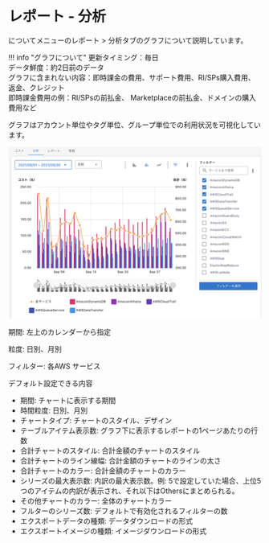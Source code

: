 # レポート - 分析

についてメニューのレポート > 分析タブのグラフについて説明しています。

!!! info "グラフについて"
    更新タイミング：毎日  
    データ鮮度：約2日前のデータ  
    グラフに含まれない内容：即時課金の費用、サポート費用、RI/SPs購入費用、返金、クレジット  
    即時課金費用の例：RI/SPsの前払金、 Marketplaceの前払金、ドメインの購入費用など

グラフはアカウント単位やタグ単位、グループ単位での利用状況を可視化しています。

![分析グラフ](../assets/wavepro/Wave_Pro_1.png)

期間: 左上のカレンダーから指定

粒度: 日別、月別

フィルター: 各AWS サービス

デフォルト設定できる内容

* 期間: チャートに表示する期間
* 時間粒度: 日別、月別
* チャートタイプ: チャートのスタイル、デザイン
* テーブルアイテム表示数: グラフ下に表示するレポートの1ページあたりの行数
* 合計チャートのスタイル: 合計金額のチャートのスタイル
* 合計チャートのライン線幅: 合計金額のチャートのラインの太さ
* 合計チャートのカラー: 合計金額のチャートのカラー
* シリーズの最大表示数: 内訳の最大表示数。例: 5で設定していた場合、上位5つのアイテムの内訳が表示され、それ以下はOthersにまとめられる。
* その他チャートのカラー: 全体のチャートカラー
* フルターのシリーズ数: デフォルトで有効化されるフィルターの数
* エクスポートデータの種類: データダウンロードの形式
* エクスポートイメージの種類: イメージダウンロードの形式
